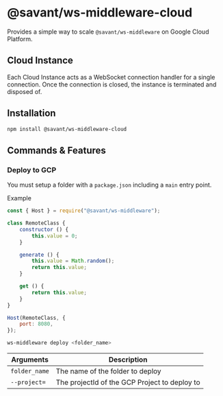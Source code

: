 # @savant/ws-middleware-cloud
Provides a simple way to scale `@savant/ws-middleware` on Google Cloud Platform.


## Cloud Instance
Each Cloud Instance acts as a WebSocket connection handler for a single connection. Once the connection is closed, the instance is terminated and disposed of.

## Installation
```bash
npm install @savant/ws-middleware-cloud
```




## Commands & Features

### Deploy to GCP

You must setup a folder with a `package.json` including a `main` entry point. 

Example
```js
const { Host } = require("@savant/ws-middleware");

class RemoteClass {
    constructor () {
        this.value = 0;   
    }

    generate () {
        this.value = Math.random();
        return this.value;
    }

    get () {
        return this.value;
    }
}

Host(RemoteClass, {
    port: 8080,
});
```

```bash
ws-middleware deploy <folder_name>
```

Arguments | Description
--- | ---
`folder_name` | The name of the folder to deploy
`--project=` | The projectId of the GCP Project to deploy to

